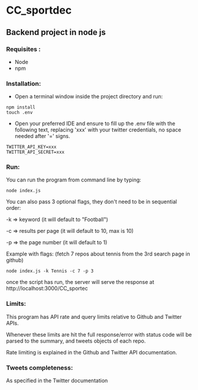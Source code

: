 # CC_sportdec

## Backend project in node js

### Requisites :  

* Node
* npm  

### Installation:

* Open a terminal window inside the project directory and run:
```
npm install
touch .env
```
* Open your preferred IDE and ensure to fill up the .env file with the following text, replacing 'xxx' with your twitter credentials, no space needed after '=' signs.
```
TWITTER_API_KEY=xxx
TWITTER_API_SECRET=xxx
```

### Run:

You can run the program from command line by typing:
```
node index.js
```

You can also pass 3 optional flags, they don't need to be in sequential order:

-k   => keyword (it will default to "Football")

-c   => results per page (it will default to 10, max is 10)

-p   => the page number (it will default to 1)

Example with flags: (fetch 7 repos about tennis from the 3rd search page in github)

```
node index.js -k Tennis -c 7 -p 3
```

once the script has run, the server will serve  the response at http://localhost:3000/CC_sportec


### Limits:
This program has API rate and query limits relative to Github and Twitter APIs.

Whenever these limits are hit the full response/error with status code will be parsed to the summary, and tweets objects of each repo.

Rate limiting is explained in the Github and Twitter API documentation.

### Tweets completeness:
As specified in the Twitter documentation
